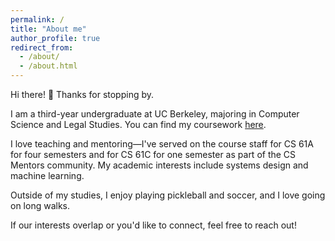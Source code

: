 ```yaml
---
permalink: /
title: "About me"
author_profile: true
redirect_from: 
  - /about/
  - /about.html
---
```


Hi there! 👋 Thanks for stopping by.

I am a third-year undergraduate at UC Berkeley, majoring in Computer Science and Legal Studies. You can find my coursework [here](https://sultan-muratbek.github.io/markdown/).

I love teaching and mentoring—I've served on the course staff for CS 61A for four semesters and for CS 61C for one semester as part of the CS Mentors community. My academic interests include systems design and machine learning.

Outside of my studies, I enjoy playing pickleball and soccer, and I love going on long walks.

If our interests overlap or you'd like to connect, feel free to reach out!
